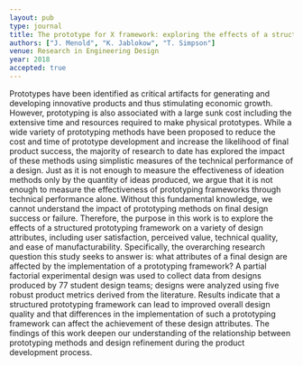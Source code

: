 ```yaml
---
layout: pub
type: journal
title: The prototype for X framework: exploring the effects of a structured prototyping framework on functional prototypes
authors: ["J. Menold", "K. Jablokow", "T. Simpson"]
venue: Research in Engineering Design
year: 2018
accepted: true
---
```

Prototypes have been identified as critical artifacts for generating and developing innovative products and thus stimulating economic growth. However, prototyping is also associated with a large sunk cost including the extensive time and resources required to make physical prototypes. While a wide variety of prototyping methods have been proposed to reduce the cost and time of prototype development and increase the likelihood of final product success, the majority of research to date has explored the impact of these methods using simplistic measures of the technical performance of a design. Just as it is not enough to measure the effectiveness of ideation methods only by the quantity of ideas produced, we argue that it is not enough to measure the effectiveness of prototyping frameworks through technical performance alone. Without this fundamental knowledge, we cannot understand the impact of prototyping methods on final design success or failure. Therefore, the purpose in this work is to explore the effects of a structured prototyping framework on a variety of design attributes, including user satisfaction, perceived value, technical quality, and ease of manufacturability. Specifically, the overarching research question this study seeks to answer is: what attributes of a final design are affected by the implementation of a prototyping framework? A partial factorial experimental design was used to collect data from designs produced by 77 student design teams; designs were analyzed using five robust product metrics derived from the literature. Results indicate that a structured prototyping framework can lead to improved overall design quality and that differences in the implementation of such a prototyping framework can affect the achievement of these design attributes. The findings of this work deepen our understanding of the relationship between prototyping methods and design refinement during the product development process.
